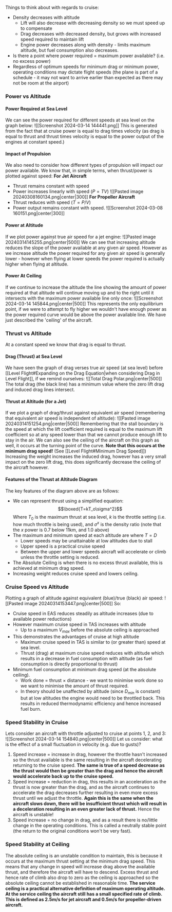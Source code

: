 Things to think about with regards to cruise:
- Density decreases with altitude
	- Lift will also decrease with decreasing density so we must speed up to compensate
	- Drag decreases with decreased density, but grows with increased speed required to maintain lift
	- Engine power decreases along with density - limits maximum altitude, but fuel consumption also decreases.
- Is there a point where power required = maximum power available? (i.e. no excess power)
- Regardless of optimum speeds for minimum drag or minimum power, operating conditions may dictate flight speeds (the plane is part of a schedule - it may not want to arrive earlier than expected as there may not be room at the airport)
### Power vs Altitude
#### Power Required at Sea Level
We can see the power required for different speeds at sea level on the graph below:
![[Screenshot 2024-03-14 144441.png]]
This is generated from the fact that at cruise power is equal to drag times velocity (as drag is equal to thrust and thrust times velocity is equal to the power output of the engines at constant speed.)
#### Impact of Propulsion
We also need to consider how different types of propulsion will impact our power available.
We know that, in simple terms, when thrust/power is plotted against speed:
**For Jet Aircraft**
- Thrust remains constant with speed
- Power increases linearly with speed ($P=TV$)
![[Pasted image 20240308160134.png|center|300]]
**For Propeller Aircraft**
- Thrust reduces with speed ($T=P/V$)
- Power output remains constant with speed.
![[Screenshot 2024-03-08 160151.png|center|300]]
#### Power at Altitude
If we plot power against true air speed for a jet engine:
![[Pasted image 20240314145255.png|center|500]]
We can see that increasing altitude reduces the slope of the power available at any given air speed. However as we increase altitude the power required for any given air speed is generally lower - however when flying at lower speeds the power required is actually higher when flying at altitude.
#### Power At Ceiling
If we continue to increase the altitude the line showing the amount of power required at that altitude will continue moving up and to the right until it intersects with the maximum power available line only once:
![[Screenshot 2024-03-14 145844.png|center|500]]
This represents the only equilibrium point, if we were to attempt to fly higher we wouldn't have enough power as the power required curve would be above the power available line.
We have just described the 'ceiling' of the aircraft.
### Thrust vs Altitude
At a constant speed we know that drag is equal to thrust.
#### Drag (Thrust) at Sea Level
We have seen the graph of drag verses true air speed (at sea level) before [[Level Flight#Expanding on the Drag Equation|when considering Drag in Level Flight]], if we remind ourselves:
![[Total Drag Polar.png|center|500]]
The total drag (the black line) has a minimum value where the zero lift drag and induced drag lines intersect.
#### Thrust at Altitude (for a Jet)
If we plot a graph of drag/thrust against equivalent air speed (remembering that equivalent air speed is independent of altitude):
![[Pasted image 20240314151254.png|center|500]]
Remembering that the stall boundary is the speed at which the lift coefficient required is equal to the maximum lift coefficient so at any speed lower than that we cannot produce enough lift to stay in the air.
We can also see the ceiling of the aircraft on this graph as well, it occurs at the turning point of the curve.
**Note that this occurs at the minimum drag speed!** (See [[Level Flight#Minimum Drag Speed]])
Increasing the weight increases the induced drag, however has a very small impact on the zero lift drag, this does significantly decrease the ceiling of the aircraft however.
#### Features of the Thrust at Altitude Diagram
The key features of the diagram above are as follows:
- We can represent thrust using a simplified equation:
$$\boxed{T=kT_o\sigma^2}$$
Where $T_0$ is the maximum thrust at sea level, $k$ is the throttle setting (i.e. how much throttle is being used), and $\sigma^x$ is the density ratio (note that the $x$ power is 0.7 below 11km, and 1.0 above)
- The maximum and minimum speed at each altitude are where $T=D$
	- Lower speeds may be unattainable at low altitudes due to stall
	- Upper speed is a practical cruise speed
	- Between the upper and lower speeds aircraft will accelerate or climb unless the throttle setting is reduced.
- The Absolute Ceiling is when there is no excess thrust available, this is achieved at minimum drag speed.
- Increasing weight reduces cruise speed and lowers ceiling.
### Cruise Speed vs Altitude
Plotting a graph of altitude against equivalent (blue)/true (black) air speed:
![[Pasted image 20240314153447.png|center|500]]
So:
- Cruise speed in EAS reduces steadily as altitude increases (due to available power reductions)
- However maximum cruise speed in TAS increases with altitude
	- Up to a maximum $V_{max}$ before the absolute ceiling is approached
- This demonstrates the advantages of cruise at high altitude
	- Maximum cruise speed in TAS is similar to (or greater than) speed at sea level.
	- Thrust (drag) at maximum cruise speed reduces with altitude which results in a decrease in fuel consumption with altitude (as fuel consumption is directly proportional to thrust)
- Minimum fuel consumption at minimum drag speed (at the absolute ceiling).
	- Work done = thrust $\times$ distance - we want to minimise work done so we want to minimise the amount of thrust required.
	- In theory should be unaffected by altitude (since $D_{min}$ is constant) but at low altitudes the engine would need to be throttled back. This results in reduced thermodynamic efficiency and hence increased fuel burn.
### Speed Stability in Cruise
Lets consider an aircraft with throttle adjusted to cruise at points 1, 2, and 3:
![[Screenshot 2024-03-14 154840.png|center|500]]
Let us consider: what is the effect of a small fluctuation in velocity (e.g. due to gusts)?
1) Speed increase = increase in drag, however the throttle hasn't increased so the thrust available is the same resulting in the aircraft decelerating returning to the cruise speed. **The same is true of a speed decrease as the thrust would then be greater than the drag and hence the aircraft would accelerate back up to the cruise speed.**
2) Speed increase = reduction in drag, this results in an acceleration as the thrust is now greater than the drag, and as the aircraft continues to accelerate the drag decreases further resulting in even more excess thrust until we adjust the throttle. **Again this is the same when the aircraft slows down, there will be insufficient thrust which will result in a deceleration resulting in an even greater lack of thrust.** Hence the aircraft is unstable!
3) Speed increase = no change in drag, and as a result there is no/little change in the operating conditions. This is called a neutrally stable point (the return to the original conditions won't be very fast).
### Speed Stability at Ceiling
The absolute ceiling is an unstable condition to maintain, this is because it occurs at the maximum thrust setting at the minimum drag speed. This means that any change in speed will increase drag above the available thrust, and therefore the aircraft will have to descend.
Excess thrust and hence rate of climb also drop to zero as the ceiling is approached so the absolute ceiling cannot be established in reasonable time.
**The service ceiling is a practical alternative definition of maximum operating altitude. At the service ceiling the aircraft still has a small specified rate of climb.**
**This is defined as 2.5m/s for jet aircraft and 0.5m/s for propeller-driven aircraft.**